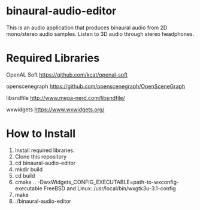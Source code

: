 # binaural-audio-editor
This is an audio application that produces binaural audio from 2D mono/stereo audio samples. Listen to 3D audio through stereo headphones.

# Required Libraries
OpenAL Soft https://github.com/kcat/openal-soft

openscenegraph https://github.com/openscenegraph/OpenSceneGraph

libsndfile http://www.mega-nerd.com/libsndfile/

wxwidgets https://www.wxwidgets.org/


# How to Install

1. Install required libraries.
2. Clone this repository
3. cd binaural-audio-editor
4. mkdir build
5. cd build
6. cmake .. -DwxWidgets_CONFIG_EXECUTABLE=path-to-wxconfig-executable
    FreeBSD and Linux: /usr/local/bin/wxgtk3u-3.1-config
7. make
8. ./binaural-audio-editor
